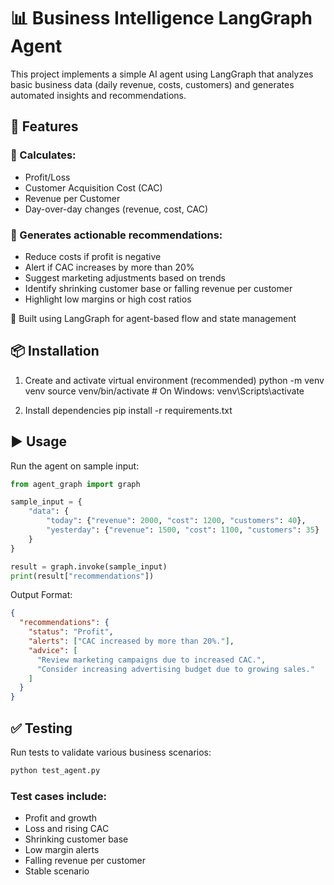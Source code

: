 # 📊 Business Intelligence LangGraph Agent
This project implements a simple AI agent using LangGraph that analyzes basic business data (daily revenue, costs, customers) and generates automated insights and recommendations.

## 🚀 Features
### 🧮 Calculates:

  - Profit/Loss
  - Customer Acquisition Cost (CAC)
  - Revenue per Customer
  - Day-over-day changes (revenue, cost, CAC)

### 📢 Generates actionable recommendations:

  - Reduce costs if profit is negative
  - Alert if CAC increases by more than 20%
  - Suggest marketing adjustments based on trends
  - Identify shrinking customer base or falling revenue per customer
  - Highlight low margins or high cost ratios

🧠 Built using LangGraph for agent-based flow and state management

## 📦 Installation

1. Create and activate virtual environment (recommended)
python -m venv venv
source venv/bin/activate  # On Windows: venv\Scripts\activate

2. Install dependencies
pip install -r requirements.txt

## ▶️ Usage
Run the agent on sample input:

```python
from agent_graph import graph

sample_input = {
    "data": {
        "today": {"revenue": 2000, "cost": 1200, "customers": 40},
        "yesterday": {"revenue": 1500, "cost": 1100, "customers": 35}
    }
}

result = graph.invoke(sample_input)
print(result["recommendations"])
```

Output Format:
```json
{
  "recommendations": {
    "status": "Profit",
    "alerts": ["CAC increased by more than 20%."],
    "advice": [
      "Review marketing campaigns due to increased CAC.",
      "Consider increasing advertising budget due to growing sales."
    ]
  }
}
```

## ✅ Testing
Run tests to validate various business scenarios:

```bash
python test_agent.py
```

### Test cases include:

  - Profit and growth
  - Loss and rising CAC
  - Shrinking customer base
  - Low margin alerts
  - Falling revenue per customer
  - Stable scenario
